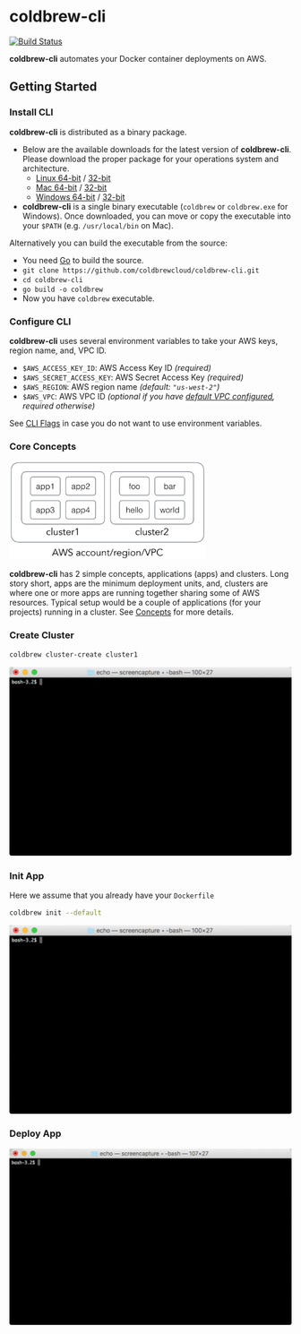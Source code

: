 # coldbrew-cli

[![Build Status](https://travis-ci.org/coldbrewcloud/coldbrew-cli.svg?branch=master)](https://travis-ci.org/coldbrewcloud/coldbrew-cli)

**coldbrew-cli** automates your Docker container deployments on AWS.

## Getting Started

### Install CLI

**coldbrew-cli** is distributed as a binary package.

- Below are the available downloads for the latest version of **coldbrew-cli**. Please download the proper package for your operations system and architecture.
  - [Linux 64-bit](https://s3-us-west-2.amazonaws.com/files.coldbrewcloud.com/cli/linux/amd64/coldbrew) / [32-bit](https://s3-us-west-2.amazonaws.com/files.coldbrewcloud.com/cli/linux/386/coldbrew)
  - [Mac 64-bit](https://s3-us-west-2.amazonaws.com/files.coldbrewcloud.com/cli/darwin/amd64/coldbrew) / [32-bit](https://s3-us-west-2.amazonaws.com/files.coldbrewcloud.com/cli/darwin/386/coldbrew)
  - [Windows 64-bit](https://s3-us-west-2.amazonaws.com/files.coldbrewcloud.com/cli/windows/amd64/coldbrew.exe) / [32-bit](https://s3-us-west-2.amazonaws.com/files.coldbrewcloud.com/cli/windows/386/coldbrew.exe)
- **coldbrew-cli** is a single binary executable (`coldbrew` or `coldbrew.exe` for Windows). Once downloaded, you can move or copy the executable into your `$PATH` (e.g. `/usr/local/bin` on Mac).

Alternatively you can build the executable from the source:
- You need [Go](https://golang.org/) to build the source.
- `git clone https://github.com/coldbrewcloud/coldbrew-cli.git`
- `cd coldbrew-cli`
- `go build -o coldbrew`
- Now you have `coldbrew` executable.

### Configure CLI

**coldbrew-cli** uses several environment variables to take your AWS keys, region name, and, VPC ID.

- `$AWS_ACCESS_KEY_ID`: AWS Access Key ID _(required)_ 
- `$AWS_SECRET_ACCESS_KEY`: AWS Secret Access Key _(required)_
- `$AWS_REGION`: AWS  region name _(default: `"us-west-2"`)_
- `$AWS_VPC`: AWS VPC ID _(optional if you have [default VPC configured](http://docs.aws.amazon.com/AmazonVPC/latest/UserGuide/default-vpc.html), required otherwise)_

See [CLI Flags](https://github.com/coldbrewcloud/coldbrew-cli/wiki/CLI-Global-Flags) in case you do not want to use environment variables.

### Core Concepts

<img src="https://raw.githubusercontent.com/coldbrewcloud/assets/master/coldbrew-cli/concept.png" width="350">

**coldbrew-cli** has 2 simple concepts, applications (apps) and clusters. Long story short, apps are the minimum deployment units, and, clusters are where one or more apps are running together sharing some of AWS resources. Typical setup would be a couple of applications (for your projects) running in a cluster. See [Concepts](https://github.com/coldbrewcloud/coldbrew-cli/wiki/Concepts) for more details.

### Create Cluster

```bash
coldbrew cluster-create cluster1
```

<img src="https://raw.githubusercontent.com/coldbrewcloud/assets/master/coldbrew-cli/command-cluster-create.gif" width="700">

### Init App

Here we assume that you already have your `Dockerfile`

```bash
coldbrew init --default
```

<img src="https://raw.githubusercontent.com/coldbrewcloud/assets/master/coldbrew-cli/command-init-default.gif" width="700">

### Deploy App

<img src="https://raw.githubusercontent.com/coldbrewcloud/assets/master/coldbrew-cli/command-deploy.gif" width="700">





